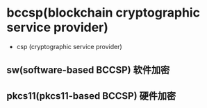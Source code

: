# bccsp(blockchain cryptographic service provider)
- csp (cryptographic service provider)
## sw(software-based BCCSP) 软件加密

## pkcs11(pkcs11-based BCCSP) 硬件加密
